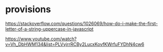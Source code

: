 # provisions





https://stackoverflow.com/questions/1026069/how-do-i-make-the-first-letter-of-a-string-uppercase-in-javascript

https://www.youtube.com/watch?v=Vh_DbHWM134&list=PLVvjrrRCBy2LucxKovfKWrfuFYDhN4cw6